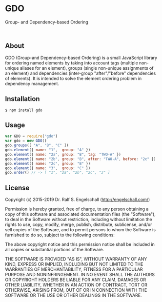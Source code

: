 
GDO
===

Group- and Dependency-based Ordering

<p/>
<img src="https://nodei.co/npm/gdo.png?downloads=true&stars=true" alt=""/>

<p/>
<img src="https://david-dm.org/rse/gdo.png" alt=""/>

About
-----

GDO (Group-and Dependency-based Ordering) is a small JavaScript
library for ordering named elements by taking into account tags
(multiple non-unique aliases for an element), groups (single
non-unique assignments of an element) and dependencies (inter-group
"after"/"before" dependencies of elements). It is intended to solve the
element ordering problem in dependency management.

Installation
------------

```shell
$ npm install gdo
```

Usage
-----

```js
var GDO = require("gdo")
var gdo = new GDO()
gdo.groups([ "A", "B", "C" ])
gdo.element({ name: "1",  group: "A" })
gdo.element({ name: "2a", group: "B", tag: "TWO-A" })
gdo.element({ name: "2b", group: "B", after: "TWO-A", before: "2c" })
gdo.element({ name: "2c", group: "B" })
gdo.element({ name: "3",  group: "C" })
gdo.order() // -> [ "1", "2a", "2b", "2c", "3" ]
```

License
-------

Copyright (c) 2015-2019 Dr. Ralf S. Engelschall (http://engelschall.com/)

Permission is hereby granted, free of charge, to any person obtaining
a copy of this software and associated documentation files (the
"Software"), to deal in the Software without restriction, including
without limitation the rights to use, copy, modify, merge, publish,
distribute, sublicense, and/or sell copies of the Software, and to
permit persons to whom the Software is furnished to do so, subject to
the following conditions:

The above copyright notice and this permission notice shall be included
in all copies or substantial portions of the Software.

THE SOFTWARE IS PROVIDED "AS IS", WITHOUT WARRANTY OF ANY KIND,
EXPRESS OR IMPLIED, INCLUDING BUT NOT LIMITED TO THE WARRANTIES OF
MERCHANTABILITY, FITNESS FOR A PARTICULAR PURPOSE AND NONINFRINGEMENT.
IN NO EVENT SHALL THE AUTHORS OR COPYRIGHT HOLDERS BE LIABLE FOR ANY
CLAIM, DAMAGES OR OTHER LIABILITY, WHETHER IN AN ACTION OF CONTRACT,
TORT OR OTHERWISE, ARISING FROM, OUT OF OR IN CONNECTION WITH THE
SOFTWARE OR THE USE OR OTHER DEALINGS IN THE SOFTWARE.

